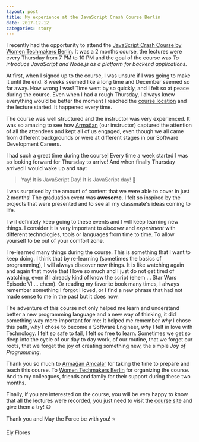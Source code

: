 ```yaml
---
layout: post
title: My experience at the JavaScript Crash Course Berlin
date: 2017-12-12
categories: story
---
```


I recently had the opportunity to attend the [JavaScript Crash Course by Women Techmakers Berlin](http://wtmberlin.com/javascript-crash-course/).
It was a 2 months course, the lectures were every Thursday from 7 PM to 10 PM and the goal of the course was _To introduce JavaScript and Node.js as a platform for backend applications._

At first, when I signed up to the course, I was unsure if I was going to make it until the end. 8 weeks seemed like a long time and December seemed so far away. How wrong I was! Time went by so quickly, and I felt so at peace during the course. Even when I had a rough Thursday, I always knew everything would be better the moment I reached the [course location](https://king.com/de) and the lecture started. It happened every time.

The course was well structured and the instructor was very experienced. It was so amazing to see how [Armağan](https://arm.ag/) (our instructor) captured the attention of all the attendees and kept all of us engaged, even though we all came from different backgrounds or were at different stages in our Software Development Careers.

I had such a great time during the course! Every time a week started I was so looking forward for Thursday to arrive! And when finally Thursday arrived I would wake up and say: 
> Yay! It is JavaScript Day! It is JavaScript day! :dancer:

I was surprised by the amount of content that we were able to cover in just 2 months! The graduation event was **awesome**. I felt so inspired by the projects that were presented and to see all my classmate's ideas coming to life.

I will definitely keep going to these events and I will keep learning new things. I consider it is very important to _discover_ and _experiment_ with different technologies, tools or languages from time to time. To allow yourself to be out of your comfort zone. 

I re-learned many things during the course. This is something that I want to keep doing. I think that by re-learning (sometimes the basics of programming), I will always discover new things. It is like watching again and again that movie that I love so much and I just do not get tired of watching, even if I already kind of know the script (ehem ... Star Wars Episode VI ... ehem). Or reading my favorite book many times, I always remember something I forgot I loved, or I find a new phrase that had not made sense to me in the past but it does now.

The adventure of this course not only helped me learn and understand better a new programming language and a new way of thinking, it did something way more important for me: It helped me remember _why_ I chose this path, _why_ I chose to become a Software Engineer, _why_ I felt in love with Technology. I felt so safe to fail, I felt so free to learn. Sometimes we get so deep into the cycle of our day to day work, of our routine, that we forget our roots, that we forget the joy of creating something new, the simple _Joy of Programming_. 

Thank you so much to [Armağan Amcalar](https://arm.ag/) for taking the time to prepare and teach this course. To [Women Techmakers Berlin](http://wtmberlin.com/) for organizing the course. And to my colleagues, friends and family for their support during these two months.

Finally, if you are interested on the course, you will be very happy to know that all the lectures were recorded, you just need to visit the [course site](http://wtmberlin.com/javascript-crash-course/) and give them a try! :smiley:

Thank you and May the Force be with you! :star:

Ely Flores

